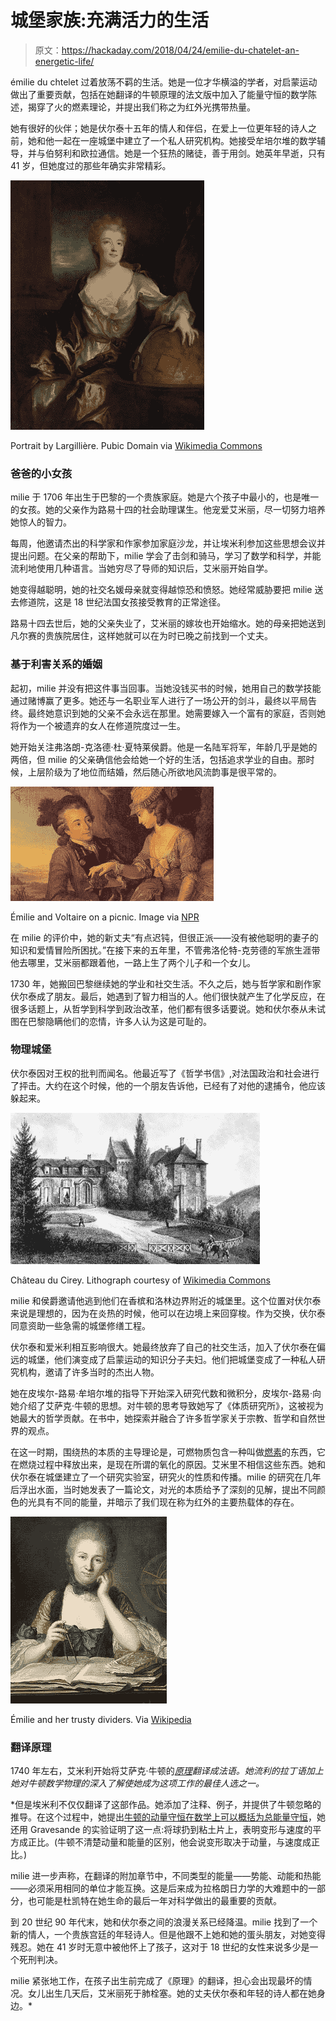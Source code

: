 # 城堡家族:充满活力的生活

> 原文：<https://hackaday.com/2018/04/24/emilie-du-chatelet-an-energetic-life/>

émilie du chtelet 过着放荡不羁的生活。她是一位才华横溢的学者，对启蒙运动做出了重要贡献，包括在她翻译的牛顿原理的法文版中加入了能量守恒的数学陈述，揭穿了火的燃素理论，并提出我们称之为红外光携带热量。

她有很好的伙伴；她是伏尔泰十五年的情人和伴侣，在爱上一位更年轻的诗人之前，她和他一起在一座城堡中建立了一个私人研究机构。她接受牟培尔堆的数学辅导，并与伯努利和欧拉通信。她是一个狂热的赌徒，善于用剑。她英年早逝，只有 41 岁，但她度过的那些年确实非常精彩。

[![](img/abc4189fea03a5749b3eb0a426ffd241.png)](https://hackaday.com/wp-content/uploads/2018/04/c3a9milie-largillic3a8re-portrait.jpg)

Portrait by Largillière. Pubic Domain via [Wikimedia Commons](https://commons.wikimedia.org/wiki/File:Marquise_du_Ch%C3%A2telet_par_Largilli%C3%A8re.JPG)

### 爸爸的小女孩

milie 于 1706 年出生于巴黎的一个贵族家庭。她是六个孩子中最小的，也是唯一的女孩。她的父亲作为路易十四的社会助理谋生。他宠爱艾米丽，尽一切努力培养她惊人的智力。

每周，他邀请杰出的科学家和作家参加家庭沙龙，并让埃米利参加这些思想会议并提出问题。在父亲的帮助下，milie 学会了击剑和骑马，学习了数学和科学，并能流利地使用几种语言。当她穷尽了导师的知识后，艾米丽开始自学。

她变得越聪明，她的社交名媛母亲就变得越惊恐和愤怒。她经常威胁要把 milie 送去修道院，这是 18 世纪法国女孩接受教育的正常途径。

路易十四去世后，她的父亲失业了，艾米丽的嫁妆也开始缩水。她的母亲把她送到凡尔赛的贵族院居住，这样她就可以在为时已晚之前找到一个丈夫。

### 基于利害关系的婚姻

起初，milie 并没有把这件事当回事。当她没钱买书的时候，她用自己的数学技能通过赌博赢了更多。她还与一名职业军人进行了一场公开的剑斗，最终以平局告终。最终她意识到她的父亲不会永远在那里。她需要嫁入一个富有的家庭，否则她将作为一个被遗弃的女人在修道院度过一生。

她开始关注弗洛朗-克洛德·杜·夏特莱侯爵。他是一名陆军将军，年龄几乎是她的两倍，但 milie 的父亲确信他会给她一个好的生活，包括追求学业的自由。那时候，上层阶级为了地位而结婚，然后随心所欲地风流韵事是很平常的。

[![](img/bf12ecd701f7eb881dcf9c256acf8342.png)](https://hackaday.com/wp-content/uploads/2018/04/c3a9milie-voltaire.jpg)

Émilie and Voltaire on a picnic. Image via [NPR](https://www.npr.org/2011/07/14/132740102/voltaire-in-love-an-ardent-intellectual-affair)

在 milie 的评价中，她的新丈夫“有点迟钝，但很正派——没有被他聪明的妻子的知识和爱情冒险所困扰。”在接下来的五年里，不管弗洛伦特-克劳德的军旅生涯带他去哪里，艾米丽都跟着他，一路上生了两个儿子和一个女儿。

1730 年，她搬回巴黎继续她的学业和社交生活。不久之后，她与哲学家和剧作家伏尔泰成了朋友。最后，她遇到了智力相当的人。他们很快就产生了化学反应，在很多话题上，从哲学到科学到政治改革，他们都有很多话要说。她和伏尔泰从未试图在巴黎隐瞒他们的恋情，许多人认为这是可耻的。

### 物理城堡

伏尔泰因对王权的批判而闻名。他最近写了《哲学书信》,对法国政治和社会进行了抨击。大约在这个时候，他的一个朋友告诉他，已经有了对他的逮捕令，他应该躲起来。

[![](img/c3ea1f70ab93dd17768eb5d67c0a419f.png)](https://hackaday.com/wp-content/uploads/2018/04/chateau-du-cirey.png)

Château du Cirey. Lithograph courtesy of [Wikimedia Commons](https://fr.wikipedia.org/wiki/Ch%C3%A2teau_de_Cirey#/media/File:Cirey-1.jpg)

milie 和侯爵邀请他逃到他们在香槟和洛林边界附近的城堡里。这个位置对伏尔泰来说是理想的，因为在炎热的时候，他可以在边境上来回穿梭。作为交换，伏尔泰同意资助一些急需的城堡修缮工程。

伏尔泰和爱米利相互影响很大。她最终放弃了自己的社交生活，加入了伏尔泰在偏远的城堡，他们演变成了启蒙运动的知识分子夫妇。他们把城堡变成了一种私人研究机构，邀请了许多当时的杰出人物。

她在皮埃尔-路易·牟培尔堆的指导下开始深入研究代数和微积分，皮埃尔-路易·向她介绍了艾萨克·牛顿的思想。对牛顿的思考导致她写了《体质研究所》，这被视为她最大的哲学贡献。在书中，她探索并融合了许多哲学家关于宗教、哲学和自然世界的观点。

在这一时期，围绕热的本质的主导理论是，可燃物质包含一种叫做[燃素](https://en.wikipedia.org/wiki/Phlogiston_theory)的东西，它在燃烧过程中释放出来，是现在所谓的氧化的原因。艾米里不相信这些东西。她和伏尔泰在城堡建立了一个研究实验室，研究火的性质和传播。milie 的研究在几年后浮出水面，当时她发表了一篇论文，对光的本质给予了深刻的见解，提出不同颜色的光具有不同的能量，并暗示了我们现在称为红外的主要热载体的存在。

[![](img/4a0927ed1f299a86b5856c8b79e36131.png)](https://hackaday.com/wp-content/uploads/2018/04/c3a9milie-compass.jpg)

Émilie and her trusty dividers. Via [Wikipedia](https://en.wikipedia.org/wiki/%C3%89milie_du_Ch%C3%A2telet)

### 翻译原理

1740 年左右，艾米利开始将艾萨克·牛顿的[*原理*](https://books.google.com/books?id=Tm0FAAAAQAAJ&printsec=frontcover&dq=principia+mathematica+newton&hl=en&sa=X&ved=0ahUKEwjk_sarr8zaAhUr6IMKHQQQBfYQ6AEIJzAA#v=onepage&q&f=false)*翻译成法语。她流利的拉丁语加上她对牛顿数学物理的深入了解使她成为这项工作的最佳人选之一。*

 *但是埃米利不仅仅翻译了这部作品。她添加了注释、例子，并提供了牛顿忽略的推导。在这个过程中，她提出[牛顿的动量守恒在数学上可以概括为总能量守恒](https://www.aps.org/publications/apsnews/200812/physicshistory.cfm)，她还用 Gravesande 的实验证明了这一点:将球扔到粘土片上，表明变形与速度的平方成正比。(牛顿不清楚动量和能量的区别，他会说变形取决于动量，与速度成正比。)

milie 进一步声称，在翻译的附加章节中，不同类型的能量——势能、动能和热能——必须采用相同的单位才能互换。这是后来成为拉格朗日力学的大难题中的一部分，也可能是杜凯特在她生命的最后一年对科学做出的最重要的贡献。

到 20 世纪 90 年代末，她和伏尔泰之间的浪漫关系已经降温。milie 找到了一个新的情人，一个贵族宫廷的年轻诗人。但是他跟不上她和她的蛋头朋友，对她变得残忍。她在 41 岁时无意中被他怀上了孩子，这对于 18 世纪的女性来说多少是一个死刑判决。

milie 紧张地工作，在孩子出生前完成了《原理》的翻译，担心会出现最坏的情况。女儿出生几天后，艾米丽死于肺栓塞。她的丈夫伏尔泰和年轻的诗人都在她身边。*